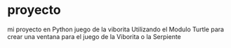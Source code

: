 # proyecto
mi proyecto en Python juego de la viborita
Utilizando el Modulo Turtle 
para crear una ventana para el juego de la Viborita o la Serpiente
